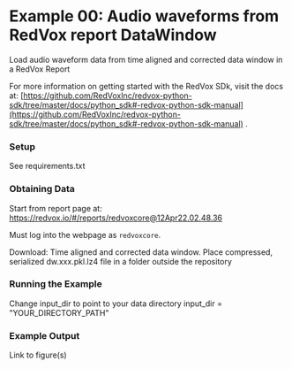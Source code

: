 # Example 00: Audio waveforms from RedVox report DataWindow

Load audio waveform data from time aligned and corrected data window in a RedVox Report

For more information on getting started with the RedVox SDk, visit the docs at:
[https://github.com/RedVoxInc/redvox-python-sdk/tree/master/docs/python_sdk#-redvox-python-sdk-manual](https://github.com/RedVoxInc/redvox-python-sdk/tree/master/docs/python_sdk#-redvox-python-sdk-manual)
.

### Setup

See requirements.txt

### Obtaining Data

Start from report page at:
https://redvox.io/#/reports/redvoxcore@12Apr22.02.48.36

Must log into the webpage as `redvoxcore`.

Download:
Time aligned and corrected data window.
Place compressed, serialized dw.xxx.pkl.lz4 file in a folder outside the repository

### Running the Example

Change input_dir to point to your data directory
input_dir = "YOUR_DIRECTORY_PATH"

### Example Output

Link to figure(s)
